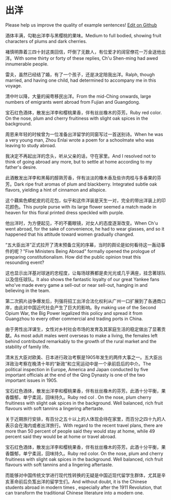 # 出洋

Please help us improve the quality of example sentences! [Edit on Github](https://github.com/jiyushe/jiyu-example-sentence-source/blob/main/chinese/chuyang.md)

<p><span class="chinese">酒体丰满，勾勒出洋李与黑樱桃的果味。</span><span class="english">Medium to full bodied, showing fruit characters of plums and dark cherries.</span></p>

<p><span class="chinese">褚慎明靠着三四十封这类回信，吓倒了无数人，有位爱才的阔官僚花一万金送他出洋。</span><span class="english">With some thirty or forty of these replies, Ch'u Shen-ming had awed innumerable people.</span></p>

<p><span class="chinese">雷夫，虽然已经结了婚，有了一个孩子，还是决定陪我出洋。</span><span class="english">Ralph, though married, and having one child, had determined to accompany me in this voyage.</span></p>

<p><span class="chinese">清中叶以降，大量的闽粤移民出洋。</span><span class="english">From the mid-Ching onwards, large numbers of emigrants went abroad from Fujian and Guangdong.</span></p>

<p><span class="chinese">宝石红色酒体，散发出洋李和樱桃果香，伴有丝丝橡木的芬芳。</span><span class="english">Ruby red color. On the nose, plum and cherry fruitiness with slight oak spices in the background.</span></p>

<p><span class="chinese">周恩来年轻的时候曾为一位准备出洋留学的同窗写过一首送别诗。</span><span class="english">When he was a very young man, Zhou Enlai wrote a poem for a schoolmate who was leaving to study abroad.</span></p>

<p><span class="chinese">我决定不再起出洋的念头，听从父亲的话，守在家里。</span><span class="english">And I resolved not to think of going abroad any more, but to settle at home according to my father's desire.</span></p>

<p><span class="chinese">此酒散发出洋李和黑莓的醇熟芳香，伴有淡淡的橡木香及些许肉桂与多香果的芬芳。</span><span class="english">Dark ripe fruit aromas of plum and blackberry. Integrated subtle oak flavors, yielding a hint of cinnamon and allspice.</span></p>

<p><span class="chinese">这个藕紫色蟒蛇皮的花花包，似乎和这件洋装是天生一对，完全的带出洋装上的印花颜色。</span><span class="english">This purple purse with its large flower seemed a match made in heaven for this floral printed dress speckled with purple.</span></p>

<p><span class="chinese">他出洋时，为方便起见，不的不戴眼镜，对女人的态度逐渐改变。</span><span class="english">When Ch'u went abroad, for the sake of convenience, he had to wear glasses, and so it happened that his attitude toward women gradually changed.</span></p>

<p><span class="chinese">“五大臣出洋”正式拉开了清末预备立宪的序幕，当时的舆论是如何看待这一轰动事件的呢？</span><span class="english">"Five Ministers Being Abroad" formally opened the prologue of preparing constitutionalism. How did the public opinion treat this resounding event?</span></p>

<p><span class="chinese">这也显示出洋基对球迷的忠程度，让每场球赛都是卖光光或几乎满座，挂念著球队以及信任球队。</span><span class="english">It also shows the fantastic loyalty of our great Yankee fans who've made every game a sell-out or near sell-out, hanging in and believing in the team.</span></p>

<p><span class="chinese">第二次鸦片战争爆发后，列强将招工出洋合法化权利从广州一口扩展到了各通商口岸，由此对中国近代社会产生了巨大的影响。</span><span class="english">By making use of the Second Opium War, the Big Power legalized this policy and spread it from Guangzhou to every other commercial and trading ports in China.</span></p>

<p><span class="chinese">由于男性出洋谋生，女性对乡村社会市场的发育及其家庭生活的稳定做出了显著贡献。</span><span class="english">As most adult males went overseas to make a living, the females left behind contributed remarkably to the growth of the rural market and the stability of family life.</span></p>

<p><span class="chinese">清末五大臣对欧美、日本进行政治考察是1905年发生的两件大事之一。五大臣出洋政治考察在晚清十年的“新政”和立宪运动中是一个承前启后的中介。</span><span class="english">The political inspection in Europe, America and Japan conducted by five important officials at the end of the Qing Dynasty is one of the two important issues in 1905.</span></p>

<p><span class="chinese">宝石红色酒体，散发出洋李和樱桃果香，伴有丝丝橡木的芬芳。此酒十分平衡，果香馥郁，单宁柔润，回味持久。</span><span class="english">Ruby red col . On the nose, plum cherry fruitiness with slight oak spices in the background. Well balanced, rich fruit flavours with soft tannins a lingering aftertaste.</span></p>

<p><span class="chinese">关于近期旅行安排，有百分之五十以上的人体现会待在家里，而百分之四十九的人表示会在海内或者出洋旅行。</span><span class="english">With regard to the recent travel plans, there are more than 50 percent of people said they would stay at home, while 49 percent said they would be at home or travel abroad.</span></p>

<p><span class="chinese">宝石红色酒体，散发出洋李和樱桃果香，伴有丝丝橡木的芬芳。此酒十分平衡，果香馥郁，单宁柔润，回味持久。</span><span class="english">Ruby red color. On the nose, plum and cherry fruitiness with slight oak spices in the background. Well balanced, rich fruit flavours with soft tannins and a lingering aftertaste.</span></p>

<p><span class="chinese">而能够对中国传统文学进行现代性转换的无疑是中国近现代留学生群体，尤其是辛亥革命前后负笈出洋的留学生们。</span><span class="english">And without doubt, it is the Chinese students abroad in modern times , especially after the 1911 Revolution, that can transform the traditional Chinese literature into a modern one.</span></p>

